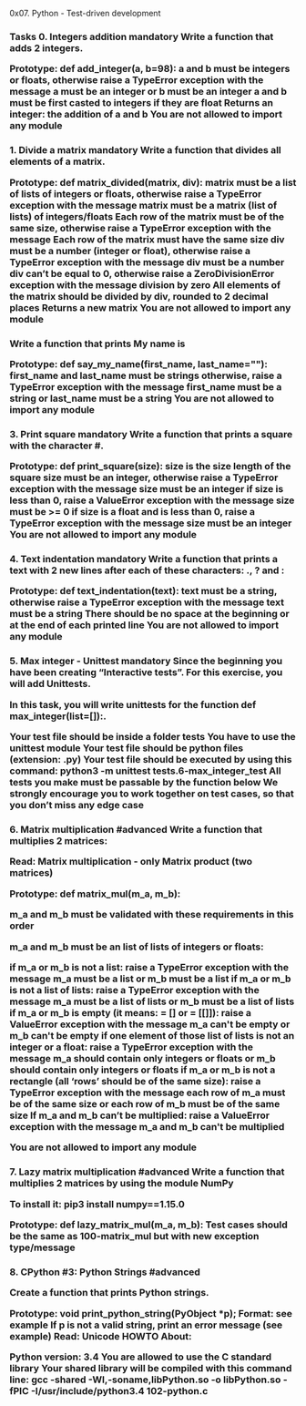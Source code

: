 0x07. Python - Test-driven development


<h3> Tasks
0. Integers addition
mandatory
Write a function that adds 2 integers.

Prototype: def add_integer(a, b=98):
a and b must be integers or floats, otherwise raise a TypeError exception with the message a must be an integer or b must be an integer
a and b must be first casted to integers if they are float
Returns an integer: the addition of a and b
You are not allowed to import any module</h3>

<h3>1. Divide a matrix
mandatory
Write a function that divides all elements of a matrix.

Prototype: def matrix_divided(matrix, div):
matrix must be a list of lists of integers or floats, otherwise raise a TypeError exception with the message matrix must be a matrix (list of lists) of integers/floats
Each row of the matrix must be of the same size, otherwise raise a TypeError exception with the message Each row of the matrix must have the same size
div must be a number (integer or float), otherwise raise a TypeError exception with the message div must be a number
div can’t be equal to 0, otherwise raise a ZeroDivisionError exception with the message division by zero
All elements of the matrix should be divided by div, rounded to 2 decimal places
Returns a new matrix
You are not allowed to import any module</h3>

<h3>Write a function that prints My name is <first name> <last name>

Prototype: def say_my_name(first_name, last_name=""):
first_name and last_name must be strings otherwise, raise a TypeError exception with the message first_name must be a string or last_name must be a string
You are not allowed to import any module</h3>

<h3>3. Print square
mandatory
Write a function that prints a square with the character #.

Prototype: def print_square(size):
size is the size length of the square
size must be an integer, otherwise raise a TypeError exception with the message size must be an integer
if size is less than 0, raise a ValueError exception with the message size must be >= 0
if size is a float and is less than 0, raise a TypeError exception with the message size must be an integer
You are not allowed to import any module</h3>

<h3>4. Text indentation
mandatory
Write a function that prints a text with 2 new lines after each of these characters: ., ? and :

Prototype: def text_indentation(text):
text must be a string, otherwise raise a TypeError exception with the message text must be a string
There should be no space at the beginning or at the end of each printed line
You are not allowed to import any module</h3>

<h3>5. Max integer - Unittest
mandatory
Since the beginning you have been creating “Interactive tests”. For this exercise, you will add Unittests.

In this task, you will write unittests for the function def max_integer(list=[]):.

Your test file should be inside a folder tests
You have to use the unittest module
Your test file should be python files (extension: .py)
Your test file should be executed by using this command: python3 -m unittest tests.6-max_integer_test
All tests you make must be passable by the function below
We strongly encourage you to work together on test cases, so that you don’t miss any edge case</h3>


<h3>6. Matrix multiplication
#advanced
Write a function that multiplies 2 matrices:

Read: Matrix multiplication - only Matrix product (two matrices)

Prototype: def matrix_mul(m_a, m_b):

m_a and m_b must be validated with these requirements in this order

m_a and m_b must be an list of lists of integers or floats:

if m_a or m_b is not a list: raise a TypeError exception with the message m_a must be a list or m_b must be a list
if m_a or m_b is not a list of lists: raise a TypeError exception with the message m_a must be a list of lists or m_b must be a list of lists
if m_a or m_b is empty (it means: = [] or = [[]]): raise a ValueError exception with the message m_a can't be empty or m_b can't be empty
if one element of those list of lists is not an integer or a float: raise a TypeError exception with the message m_a should contain only integers or floats or m_b should contain only integers or floats
if m_a or m_b is not a rectangle (all ‘rows’ should be of the same size): raise a TypeError exception with the message each row of m_a must be of the same size or each row of m_b must be of the same size
If m_a and m_b can’t be multiplied: raise a ValueError exception with the message m_a and m_b can't be multiplied

You are not allowed to import any module</h3>


<h3>7. Lazy matrix multiplication
#advanced
Write a function that multiplies 2 matrices by using the module NumPy

To install it: pip3 install numpy==1.15.0

Prototype: def lazy_matrix_mul(m_a, m_b):
Test cases should be the same as 100-matrix_mul but with new exception type/message</h3>


<h3>8. CPython #3: Python Strings
#advanced


Create a function that prints Python strings.

Prototype: void print_python_string(PyObject *p);
Format: see example
If p is not a valid string, print an error message (see example)
Read: Unicode HOWTO
About:

Python version: 3.4
You are allowed to use the C standard library
Your shared library will be compiled with this command line: gcc -shared -Wl,-soname,libPython.so -o libPython.so -fPIC -I/usr/include/python3.4 102-python.c</h3>
